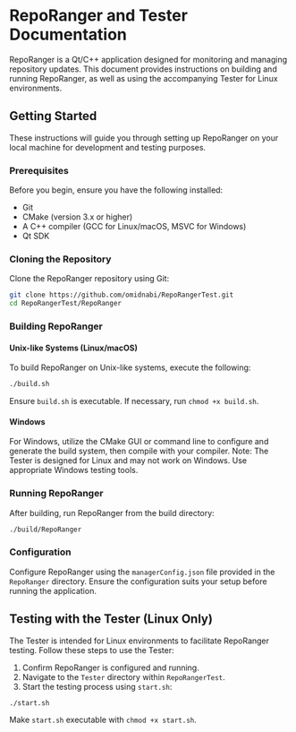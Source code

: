 # RepoRanger and Tester Documentation

RepoRanger is a Qt/C++ application designed for monitoring and managing repository updates. This document provides instructions on building and running RepoRanger, as well as using the accompanying Tester for Linux environments.

## Getting Started

These instructions will guide you through setting up RepoRanger on your local machine for development and testing purposes.

### Prerequisites

Before you begin, ensure you have the following installed:
- Git
- CMake (version 3.x or higher)
- A C++ compiler (GCC for Linux/macOS, MSVC for Windows)
- Qt SDK

### Cloning the Repository

Clone the RepoRanger repository using Git:

```sh
git clone https://github.com/omidnabi/RepoRangerTest.git
cd RepoRangerTest/RepoRanger
```

### Building RepoRanger

#### Unix-like Systems (Linux/macOS)

To build RepoRanger on Unix-like systems, execute the following:

```sh
./build.sh
```
Ensure `build.sh` is executable. If necessary, run `chmod +x build.sh`.

#### Windows

For Windows, utilize the CMake GUI or command line to configure and generate the build system, then compile with your compiler. Note: The Tester is designed for Linux and may not work on Windows. Use appropriate Windows testing tools.

### Running RepoRanger

After building, run RepoRanger from the build directory:

```sh
./build/RepoRanger
```

### Configuration

Configure RepoRanger using the `managerConfig.json` file provided in the `RepoRanger` directory. Ensure the configuration suits your setup before running the application.

## Testing with the Tester (Linux Only)

The Tester is intended for Linux environments to facilitate RepoRanger testing. Follow these steps to use the Tester:

1. Confirm RepoRanger is configured and running.
2. Navigate to the `Tester` directory within `RepoRangerTest`.
3. Start the testing process using `start.sh`:

```sh
./start.sh
```

Make `start.sh` executable with `chmod +x start.sh`.


